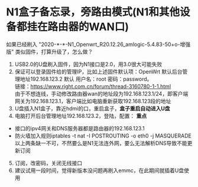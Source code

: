 # N1盒子备忘录，旁路由模式(N1和其他设备都挂在路由器的WAN口)
如果已经刷入  "2020-\*-\*-N1_Openwrt_R20.12.26_amlogic-5.4.83-50+o-增强版"  类似固件，打算升级了，怎么做？
1. USB2.0的U盘刷入固件，因为N1接口是2.0，用3.0很大可能失败
2. 保证可以登录固件给的管理IP，比如上述固件默认项：OpenWrt 默认后台管理地址192.168.123.2  默认 用户名：root  密码：password。  
链接：https://www.right.com.cn/forum/thread-3160780-1-1.html  
由于不想连线，手动修改路由器wan的地址段为192.168.123.1/24，即客户端网关为192.168.123.1，客户端比如电脑重新获取192.168.123段的地址
3. U盘插入N1盒子，靠近hdmi的口，重启盒子，**盒子重启自动进入U盘**
4. 电脑打开后台管理地址192.168.123.2，登陆，配置：  **重点**
- 接口的ipv4网关和DNS服务器都是路由器的192.168.123.1   
- 防火墙加入规则iptables -t nat -I POSTROUTING -o eth0 -j MASQUERADE  
以上两条缺一不可，不然要么是N1无法连外网，要么无法解析DNS导致不能更新订阅
5. 订阅，改密码，关闭无线接口 
6. 建议试用一段时间，觉得新版本没问题再刷入emmc，在此期间就插着U盘使用
